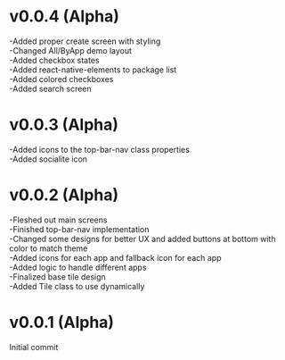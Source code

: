 # v0.0.4 (Alpha)
-Added proper create screen with styling  
-Changed All/ByApp demo layout  
-Added checkbox states  
-Added react-native-elements to package list  
-Added colored checkboxes  
-Added search screen  

# v0.0.3 (Alpha)  
-Added icons to the top-bar-nav class properties   
-Added socialite icon   

# v0.0.2 (Alpha)
-Fleshed out main screens  
-Finished top-bar-nav implementation  
-Changed some designs for better UX and added buttons at bottom with color to match theme  
-Added icons for each app and fallback icon for each app  
-Added logic to handle different apps   
-Finalized base tile design  
-Added Tile class to use dynamically  

# v0.0.1 (Alpha)
Initial commit 
